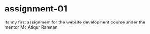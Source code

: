 # assignment-01
Its my first assignment for the website development course under the mentor Md Atiqur Rahman
